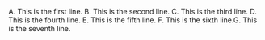 A. This is the first line.
B. This is the second line.
C. This is the third line.
D. This is the fourth line.
E. This is the fifth line.
F. This is the sixth line.G. This is the seventh line.
